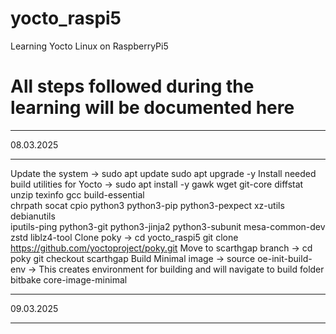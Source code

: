 # yocto_raspi5
Learning Yocto Linux on RaspberryPi5

All steps followed during the learning will be documented here
==============================================================

**************
08.03.2025
**************
Update the system -> sudo apt update
                     sudo apt upgrade -y
Install needed build utilities for Yocto -> sudo apt install -y gawk wget git-core diffstat unzip texinfo gcc build-essential \
                                            chrpath socat cpio python3 python3-pip python3-pexpect xz-utils debianutils \
                                            iputils-ping python3-git python3-jinja2 python3-subunit mesa-common-dev \
                                            zstd liblz4-tool
Clone poky -> cd yocto_raspi5
            git clone https://github.com/yoctoproject/poky.git
Move to scarthgap branch -> cd poky
                            git checkout scarthgap
Build Minimal image -> source oe-init-build-env           -> This creates environment for building and will navigate to build folder
                       bitbake core-image-minimal 

**************
09.03.2025
**************


